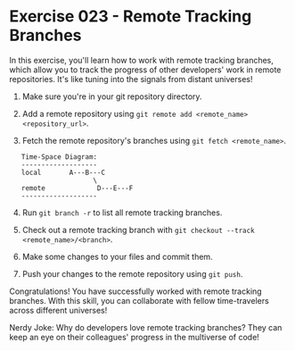 # Exercise 023 - Remote Tracking Branches

In this exercise, you'll learn how to work with remote tracking branches, which allow
you to track the progress of other developers' work in remote repositories. It's like
tuning into the signals from distant universes!

1. Make sure you're in your git repository directory.

2. Add a remote repository using `git remote add <remote_name> <repository_url>`.

3. Fetch the remote repository's branches using `git fetch <remote_name>`.

```
   Time-Space Diagram:
   -------------------
   local       A---B---C
                     \
   remote             D---E---F
   -------------------
```

4. Run `git branch -r` to list all remote tracking branches.

5. Check out a remote tracking branch with `git checkout --track <remote_name>/<branch>`.

6. Make some changes to your files and commit them.

7. Push your changes to the remote repository using `git push`.

Congratulations! You have successfully worked with remote tracking branches. With this
skill, you can collaborate with fellow time-travelers across different universes!

Nerdy Joke: Why do developers love remote tracking branches? They can keep an eye on
their colleagues' progress in the multiverse of code!

